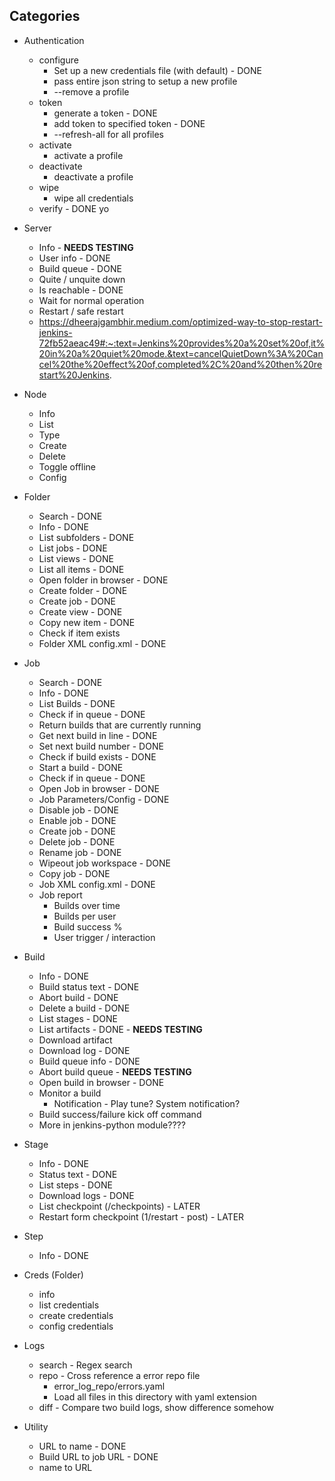 
## Categories

- Authentication
    - configure
        - Set up a new credentials file (with default) - DONE
        - pass entire json string to setup a new profile
        - --remove a profile
    - token
        - generate a token - DONE
        - add token to specified token - DONE
        - --refresh-all for all profiles
    - activate
        - activate a profile
    - deactivate
        - deactivate a profile
    - wipe
        - wipe all credentials
    - verify - DONE
yo  
- Server
    - Info - **NEEDS TESTING**
    - User info - DONE
    - Build queue - DONE
    - Quite / unquite down
    - Is reachable - DONE
    - Wait for normal operation
    - Restart / safe restart
    - https://dheerajgambhir.medium.com/optimized-way-to-stop-restart-jenkins-72fb52aeac49#:~:text=Jenkins%20provides%20a%20set%20of,it%20in%20a%20quiet%20mode.&text=cancelQuietDown%3A%20Cancel%20the%20effect%20of,completed%2C%20and%20then%20restart%20Jenkins.


- Node
    - Info
    - List
    - Type
    - Create
    - Delete
    - Toggle offline
    - Config

- Folder
    - Search - DONE
    - Info - DONE
    - List subfolders - DONE
    - List jobs - DONE
    - List views - DONE
    - List all items - DONE
    - Open folder in browser - DONE
    - Create folder - DONE
    - Create job - DONE
    - Create view - DONE
    - Copy new item - DONE
    - Check if item exists
    - Folder XML config.xml - DONE


- Job
    - Search - DONE
    - Info - DONE
    - List Builds - DONE
    - Check if in queue - DONE
    - Return builds that are currently running
    - Get next build in line - DONE
    - Set next build number - DONE
    - Check if build exists - DONE
    - Start a build - DONE
    - Check if in queue - DONE
    - Open Job in browser - DONE
    - Job Parameters/Config - DONE
    - Disable job - DONE
    - Enable job - DONE
    - Create job - DONE
    - Delete job - DONE
    - Rename job - DONE
    - Wipeout job workspace - DONE
    - Copy job - DONE
    - Job XML config.xml - DONE
    - Job report
        - Builds over time
        - Builds per user
        - Build success %
        - User trigger / interaction

- Build
    - Info - DONE
    - Build status text - DONE
    - Abort build - DONE
    - Delete a build - DONE
    - List stages - DONE
    - List artifacts - DONE - **NEEDS TESTING**
    - Download artifact
    - Download log - DONE
    - Build queue info - DONE
    - Abort build queue - **NEEDS TESTING**
    - Open build in browser - DONE
    - Monitor a build 
        - Notification - Play tune? System notification?
    - Build success/failure kick off command
    - More in jenkins-python module????

- Stage
    - Info - DONE
    - Status text - DONE
    - List steps - DONE
    - Download logs - DONE
    - List checkpoint (/checkpoints) - LATER
    - Restart form checkpoint (1/restart - post) - LATER

- Step
    - Info - DONE

- Creds (Folder)
    - info
    - list credentials
    - create credentials
    - config credentials

- Logs
    - search - Regex search
    - repo - Cross reference a error repo file
        - error_log_repo/errors.yaml
        - Load all files in this directory with yaml extension
    - diff - Compare two build logs, show difference somehow

- Utility
    - URL to name - DONE
    - Build URL to job URL - DONE
    - name to URL

